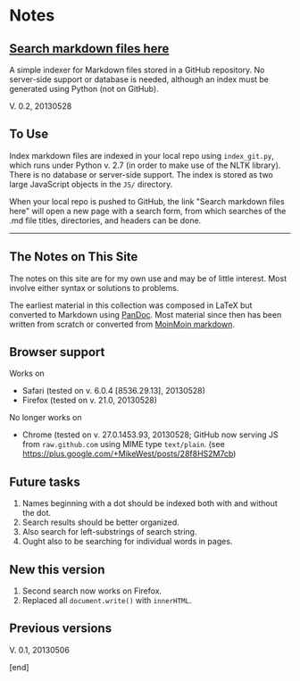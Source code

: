 # Notes

## [Search markdown files here](http://htmlpreview.github.io/?https://github.com/brannerchinese/notes/blob/master/searchPage.html)

A simple indexer for Markdown files stored in a GitHub repository. No server-side support or database is needed, although an index must be generated using Python (not on GitHub).

V. 0.2, 20130528


## To Use
Index markdown files are indexed in your local repo using `index_git.py`, which runs under Python v. 2.7 (in order to make use of the NLTK library). There is no database or server-side support. The index is stored as two large JavaScript objects in the `JS/` directory.

When your local repo is pushed to GitHub, the link "Search markdown files here" will open a new page with a search form, from which searches of the .md file titles, directories, and headers can be done.


---
  
## The Notes on This Site
The notes on this site are for my own use and may be of little interest. Most involve either syntax or solutions to problems.

The earliest material in this collection was composed in LaTeX but converted to Markdown using [PanDoc](http://johnmacfarlane.net/pandoc). Most material since then has been written from scratch or converted from [MoinMoin markdown](http://moinmo.in/ParserMarket/Markdown).

## Browser support
Works on 
 * Safari (tested on v. 6.0.4 [8536.29.13], 20130528)
 * Firefox (tested on v. 21.0, 20130528)

No longer works on
 * Chrome (tested on v. 27.0.1453.93, 20130528; GitHub now serving JS from `raw.github.com` using MIME type `text/plain`. (see https://plus.google.com/+MikeWest/posts/28f8HS2M7cb)

## Future tasks
1. Names beginning with a dot should be indexed both with and without the dot.
1. Search results should be better organized.
1. Also search for left-substrings of search string.
1. Ought also to be searching for individual words in pages.

## New this version
1. Second search now works on Firefox.
2. Replaced all `document.write()` with `innerHTML`.

## Previous versions
V. 0.1, 20130506

[end]
